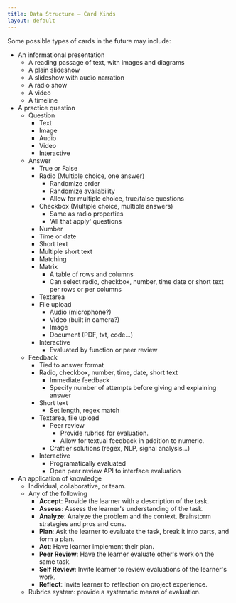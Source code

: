 ```yaml
---
title: Data Structure – Card Kinds
layout: default
---
```


Some possible types of cards in the future may include:

- An informational presentation
    - A reading passage of text, with images and diagrams
    - A plain slideshow
    - A slideshow with audio narration
    - A radio show
    - A video
    - A timeline
- A practice question
    - Question
        - Text
        - Image
        - Audio
        - Video
        - Interactive
    - Answer
        - True or False
        - Radio (Multiple choice, one answer)
            - Randomize order
            - Randomize availability
            - Allow for multiple choice, true/false questions
        - Checkbox (Multiple choice, multiple answers)
            - Same as radio properties
            - 'All that apply' questions
        - Number
        - Time or date
        - Short text
        - Multiple short text
        - Matching
        - Matrix
            - A table of rows and columns
            - Can select radio, checkbox, number, time date or short text per rows or per columns
        - Textarea
        - File upload
            - Audio (microphone?)
            - Video (built in camera?)
            - Image
            - Document (PDF, txt, code...)
        - Interactive
            - Evaluated by function or peer review
    - Feedback
        - Tied to answer format
        - Radio, checkbox, number, time, date, short text
            - Immediate feedback
            - Specify number of attempts before giving and explaining answer
        - Short text
            - Set length, regex match
        - Textarea, file upload
            - Peer review
                - Provide rubrics for evaluation.
                - Allow for textual feedback in addition to numeric.
            - Craftier solutions (regex, NLP, signal analysis...)
        - Interactive
            - Programatically evaluated
            - Open peer review API to interface evaluation
- An application of knowledge
    - Individual, collaborative, or team.
    - Any of the following
        - **Accept**: Provide the learner with a description of the task.
        - **Assess**: Assess the learner's understanding of the task.
        - **Analyze**: Analyze the problem and the context. Brainstorm strategies and pros and cons.
        - **Plan**: Ask the learner to evaluate the task, break it into parts, and form a plan.
        - **Act**: Have learner implement their plan.
        - **Peer Review**: Have the learner evaluate other's work on the same task.
        - **Self Review**: Invite learner to review evaluations of the learner's work.
        - **Reflect**: Invite learner to reflection on project experience.
    - Rubrics system: provide a systematic means of evaluation.
